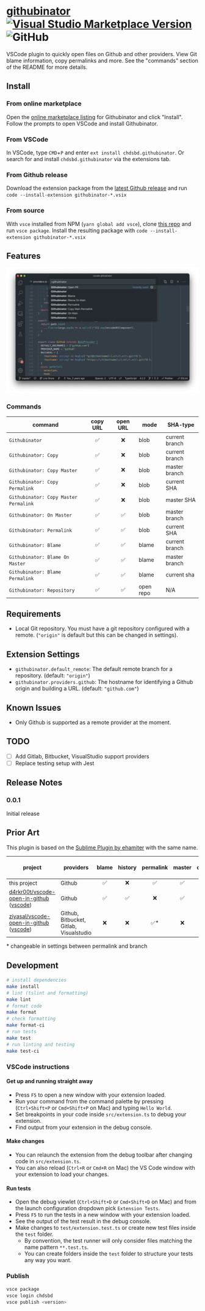 # [githubinator](https://github.com/chdsbd/vscode-githubinator) [![Visual Studio Marketplace Version](https://img.shields.io/visual-studio-marketplace/v/chdsbd.githubinator.svg)](https://marketplace.visualstudio.com/items?itemName=chdsbd.githubinator#overview) ![GitHub](https://img.shields.io/github/license/chdsbd/vscode-githubinator.svg)

VSCode plugin to quickly open files on Github and other providers. View Git blame information, copy permalinks and more. See the "commands" section of the README for more details.

## Install

### From online marketplace

Open the [online marketplace listing](https://marketplace.visualstudio.com/items?itemName=chdsbd.githubinator#overview) for Githubinator and click "Install". Follow the prompts to open VSCode and install Githubinator.

### From VSCode

In VSCode, type `CMD`+`P` and enter `ext install chdsbd.githubinator`. Or search for and install `chdsbd.githubinator` via the extensions tab.

### From Github release

Download the extension package from the [latest Github release](https://github.com/chdsbd/vscode-githubinator/releases/latest) and run `code --install-extension githubinator-*.vsix`

### From source

With `vsce` installed from NPM (`yarn global add vsce`), clone [this repo](https://github.com/chdsbd/vscode-githubinator) and run `vsce package`. Install the resulting package with `code --install-extension githubinator-*.vsix`

## Features

![feature X](images/githubinator.png)

### Commands

| command                               | copy URL | open URL | mode      | SHA-type       |
| ------------------------------------- | :------: | :------: | --------- | -------------- |
| `Githubinator`                        |    ✅    |    ❌    | blob      | current branch |
| `Githubinator: Copy`                  |    ✅    |    ❌    | blob      | current branch |
| `Githubinator: Copy Master`           |    ✅    |    ❌    | blob      | master branch  |
| `Githubinator: Copy Permalink`        |    ✅    |    ❌    | blob      | current SHA    |
| `Githubinator: Copy Master Permalink` |    ✅    |    ❌    | blob      | master SHA     |
| `Githubinator: On Master`             |    ✅    |    ✅    | blob      | master branch  |
| `Githubinator: Permalink`             |    ✅    |    ✅    | blob      | current SHA    |
| `Githubinator: Blame`                 |    ✅    |    ✅    | blame     | current branch |
| `Githubinator: Blame On Master`       |    ✅    |    ✅    | blame     | master branch  |
| `Githubinator: Blame Permalink`       |    ✅    |    ✅    | blame     | current sha    |
| `Githubinator: Repository`            |    ✅    |    ✅    | open repo | N/A            |

## Requirements

- Local Git repository. You must have a git repository configured with a remote. (`"origin"` is default but this can be changed in settings).

## Extension Settings

- `githubinator.default_remote`: The default remote branch for a repository. (default: `"origin"`)
- `githubinator.providers.github`: The hostname for identifying a Github origin and building a URL. (default: `"github.com"`)

## Known Issues

- Only Github is supported as a remote provider at the moment.

## TODO

- [ ] Add Gitlab, Bitbucket, VisualStudio support providers
- [ ] Replace testing setup with Jest

## Release Notes

### 0.0.1

Initial release

## Prior Art

This plugin is based on the [Sublime Plugin by ehamiter](https://github.com/ehamiter/GitHubinator) with the same name.

| project                                                                       | providers                               | blame | history | permalink | master | copy | open | open-pr | one-step actions | provider autodetection |
| ----------------------------------------------------------------------------- | --------------------------------------- | :---: | :-----: | :-------: | :----: | :--: | :--: | :-----: | :--------------: | :--------------------: |
| this project                                                                  | Github                                  |  ✅   |   ❌    |    ✅     |   ✅   |  ✅  |  ✅  |   ❌    |        ✅        |           ✅           |
| [d4rkr00t/vscode-open-in-github][d4rkr00t-github] ([vscode][d4rkr00t-vscode]) | Github                                  |  ✅   |   ✅    |    ❌     |   ✅   |  ❌  |  ✅  |   ❌    |        ❌        |           ❌           |
| [ziyasal/vscode-open-in-github][ziyasal-github] ([vscode][ziyasal-vscode])    | Github, Bitbucket, Gitlab, Visualstudio |  ❌   |   ❌    |   ✅\*    |   ❌   |  ✅  |  ✅  |   ✅    |        ✅        |           ❌           |

\* changeable in settings between permalink and branch

[d4rkr00t-github]: https://github.com/d4rkr00t/vscode-open-in-github
[d4rkr00t-vscode]: https://marketplace.visualstudio.com/items?itemName=sysoev.vscode-open-in-github
[ziyasal-github]: https://github.com/ziyasal/vscode-open-in-github
[ziyasal-vscode]: https://marketplace.visualstudio.com/items?itemName=ziyasal.vscode-open-in-github

## Development

```sh
# install dependencies
make install
# lint (tslint and formatting)
make lint
# format code
make format
# check formatting
make format-ci
# run tests
make test
# run linting and testing
make test-ci
```

### VSCode instructions

#### Get up and running straight away

- Press `F5` to open a new window with your extension loaded.
- Run your command from the command palette by pressing (`Ctrl+Shift+P` or `Cmd+Shift+P` on Mac) and typing `Hello World`.
- Set breakpoints in your code inside `src/extension.ts` to debug your extension.
- Find output from your extension in the debug console.

#### Make changes

- You can relaunch the extension from the debug toolbar after changing code in `src/extension.ts`.
- You can also reload (`Ctrl+R` or `Cmd+R` on Mac) the VS Code window with your extension to load your changes.

#### Run tests

- Open the debug viewlet (`Ctrl+Shift+D` or `Cmd+Shift+D` on Mac) and from the launch configuration dropdown pick `Extension Tests`.
- Press `F5` to run the tests in a new window with your extension loaded.
- See the output of the test result in the debug console.
- Make changes to `test/extension.test.ts` or create new test files inside the `test` folder.
  - By convention, the test runner will only consider files matching the name pattern `**.test.ts`.
  - You can create folders inside the `test` folder to structure your tests any way you want.

### Publish

```bash
vsce package
vsce login chdsbd
vsce publish <version>
```

[marketplace]: https://marketplace.visualstudio.com/items?itemName=chdsbd.githubinator
